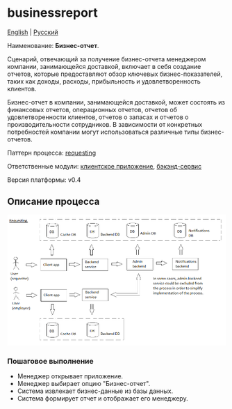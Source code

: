 # businessreport

[English](businessreport.md) | [Русский](businessreport.ru.md)

Наименование: **Бизнес-отчет**.

Сценарий, отвечающий за получение бизнес-отчета менеджером компании, занимающейся доставкой, включает в себя создание отчетов, которые предоставляют обзор ключевых бизнес-показателей, таких как доходы, расходы, прибыльность и удовлетворенность клиентов.

Бизнес-отчет в компании, занимающейся доставкой, может состоять из финансовых отчетов, операционных отчетов, отчетов об удовлетворенности клиентов, отчетов о запасах и отчетов о производительности сотрудников. 
В зависимости от конкретных потребностей компании могут использоваться различные типы бизнес-отчетов.

Паттерн процесса: [requesting](../../processpatterns/requesting.ru.md)

Ответственные модули: [клиентское приложение](../../frontend/managerclient.md), [бэкэнд-сервис](../../backend/managerbackend.md)

Версия платформы: v0.4

## Описание процесса

![requesting_overall](../../img/processpatterns/requesting_overall.png)

### Пошаговое выполнение

- Менеджер открывает приложение.
- Менеджер выбирает опцию "Бизнес-отчет".
- Система извлекает бизнес-данные из базы данных.
- Система формирует отчет и отображает его менеджеру.
